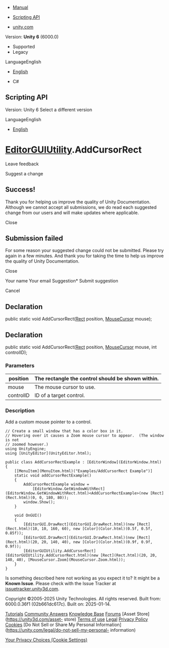 [ ]()

  * [Manual](../Manual/index.html)
  * [Scripting API](../ScriptReference/index.html)

  * [unity.com](https://unity.com/)

Version: **Unity 6** (6000.0)

  * Supported
  * Legacy

LanguageEnglish

  * [English]()

  * C#

[ ](https://docs.unity3d.com)

## Scripting API

Version: Unity 6 Select a different version

LanguageEnglish

  * [English]()

#  [EditorGUIUtility](EditorGUIUtility.html).AddCursorRect

Leave feedback

Suggest a change

## Success!

Thank you for helping us improve the quality of Unity Documentation. Although
we cannot accept all submissions, we do read each suggested change from our
users and will make updates where applicable.

Close

## Submission failed

For some reason your suggested change could not be submitted. Please <a>try
again</a> in a few minutes. And thank you for taking the time to help us
improve the quality of Unity Documentation.

Close

Your name Your email Suggestion* Submit suggestion

Cancel

[ ]()

## Declaration

public static void AddCursorRect([Rect](Rect.html) position,
[MouseCursor](MouseCursor.html) mouse);

## Declaration

public static void AddCursorRect([Rect](Rect.html) position,
[MouseCursor](MouseCursor.html) mouse, int controlID);

### Parameters

position | The rectangle the control should be shown within.  
---|---  
mouse | The mouse cursor to use.  
controlID | ID of a target control.  
  
### Description

Add a custom mouse pointer to a control.

    
    
    // Create a small window that has a color box in it.
    // Hovering over it causes a Zoom mouse cursor to appear.  (The window is not
    // zoomed however.)
    using UnityEngine;
    using [UnityEditor](UnityEditor.html);  
      
    public class AddCursorRectExample : [EditorWindow](EditorWindow.html)
    {
        [[MenuItem](MenuItem.html)("Examples/AddCursorRect Example")]
        static void addCursorRectExample()
        {
            AddCursorRectExample window =
                [EditorWindow.GetWindowWithRect](EditorWindow.GetWindowWithRect.html)<AddCursorRectExample>(new [Rect](Rect.html)(0, 0, 180, 80));
            window.Show();
        }  
      
        void OnGUI()
        {
            [EditorGUI.DrawRect](EditorGUI.DrawRect.html)(new [Rect](Rect.html)(10, 10, 160, 60), new [Color](Color.html)(0.5f, 0.5f, 0.85f));
            [EditorGUI.DrawRect](EditorGUI.DrawRect.html)(new [Rect](Rect.html)(20, 20, 140, 40), new [Color](Color.html)(0.9f, 0.9f, 0.9f));
            [EditorGUIUtility.AddCursorRect](EditorGUIUtility.AddCursorRect.html)(new [Rect](Rect.html)(20, 20, 140, 40), [MouseCursor.Zoom](MouseCursor.Zoom.html));
        }
    }
    

Is something described here not working as you expect it to? It might be a
**Known Issue**. Please check with the Issue Tracker at
[issuetracker.unity3d.com](https://issuetracker.unity3d.com).

Copyright ©2005-2025 Unity Technologies. All rights reserved. Built from:
6000.0.36f1 (02b661dc617c). Built on: 2025-01-14.

[Tutorials](https://unity3d.com/learn) [Community
Answers](https://answers.unity3d.com) [Knowledge
Base](https://support.unity3d.com/hc/en-us)
[Forums](https://forum.unity3d.com) [Asset Store](https://unity3d.com/asset-
store) [Terms of use](https://docs.unity3d.com/Manual/TermsOfUse.html)
[Legal](https://unity.com/legal) [Privacy
Policy](https://unity.com/legal/privacy-policy)
[Cookies](https://unity.com/legal/cookie-policy) [Do Not Sell or Share My
Personal Information](https://unity.com/legal/do-not-sell-my-personal-
information)

[Your Privacy Choices (Cookie Settings)](javascript:void\(0\);)

